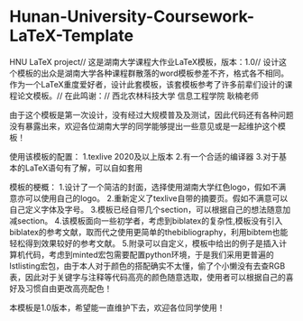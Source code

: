 # Hunan-University-Coursework-LaTeX-Template
HNU LaTeX project//
这是湖南大学课程大作业LaTeX模板，版本：1.0//
设计这个模板的出众是湖南大学各种课程群散落的word模板参差不齐，格式各不相同。作为一个LaTeX重度爱好者，设计此套模板，该套模板参考了许多前辈们设计的课程论文模板。//
在此鸣谢：//
西北农林科技大学 信息工程学院 耿楠老师


由于这个模板是第一次设计，没有经过大规模普及及测试，因此代码还有各种问题没有暴露出来，欢迎各位湖南大学的同学能够提出一些意见或是一起维护这个模板！

使用该模板的配置：
1.texlive 2020及以上版本
2.有一个合适的编译器
3.对于基本的LaTeX语句有了解，可以自如套用

模板的梗概：
1.设计了一个简洁的封面，选择使用湖南大学红色logo，假如不满意亦可以使用自己的logo。
2.重新定义了texlive自带的摘要页。假如不满意可以自己定义字体及字号。
3.模板已经自带几个section，可以根据自己的想法随意加减section。
4.该模板面向一些初学者，考虑到biblatex的复杂性,模板没有引入biblatex的参考文献，取而代之使用更简单的thebibliography，利用bibtem也能轻松得到效果较好的参考文献。
5.附录可以自定义，模板中给出的例子是插入计算机代码，考虑到minted宏包需要配置python环境，于是我们采用更普遍的lstlisting宏包，由于本人对于颜色的搭配确实不太懂，偷了个小懒没有去查RGB表，因此对于关键字与注释等代码高亮的颜色随意选取，使用者可以根据自己的喜好及习惯自由更改高亮配色！

本模板是1.0版本，希望能一直维护下去，欢迎各位同学使用！

